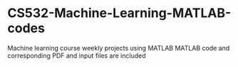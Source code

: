 # CS532-Machine-Learning-MATLAB-codes
Machine learning course weekly projects using MATLAB
MATLAB code and corresponding PDF and input files are included
